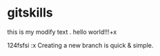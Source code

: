 # gitskills



this is my modify text .
hello world!!!+x


124fsfsi
:x
Creating a new branch is quick & simple.

